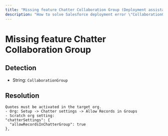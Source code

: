 ```yaml
---
title: "Missing feature Chatter Collaboration Group (Deployment assistant)"
description: "How to solve Salesforce deployment error \"CollaborationGroup\""
---
```

<!-- markdownlint-disable MD013 -->
# Missing feature Chatter Collaboration Group

## Detection

- String: `CollaborationGroup`

## Resolution

```shell
Quotes must be activated in the target org.
- Org: Setup -> Chatter settings -> Allow Records in Groups
- Scratch org setting:
"chatterSettings": {
  "allowRecordsInChatterGroup": true
},
```
